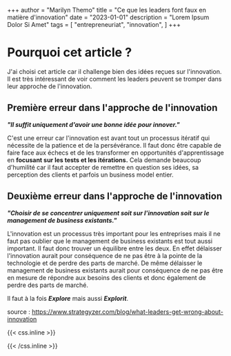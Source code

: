+++
author = "Marilyn Themo"
title = "Ce que les leaders font faux en matière d'innovation"
date = "2023-01-01"
description = "Lorem Ipsum Dolor Si Amet"
tags = [
    "entrepreneuriat",
    "innovation",
]
+++

# Pourquoi cet article ?
J'ai choisi cet article car il challenge bien des idées reçues sur l'innovation. Il est très intéressant de voir comment les leaders peuvent se tromper dans leur approche de l'innovation.

## Première erreur dans l'approche de l'innovation

***"Il suffit uniquement d'avoir une bonne idée pour innover."***

C'est une erreur car l'innovation est avant tout un processus itératif qui nécessite de la patience et de la persévérance. Il faut donc être capable de faire face aux échecs et de les transformer en opportunités d'apprentissage en **focusant sur les tests et les itérations.** Cela demande beaucoup d'humilité car il faut accepter de remettre en question ses idées, sa perception des clients et parfois un business model entier.


## Deuxième erreur dans l'approche de l'innovation

***"Choisir de se concentrer uniquement soit sur l'innovation soit sur le management de business existants."***

L'innovation est un processus très important pour les entreprises mais il ne faut pas oublier que le management de business existants est tout aussi important. Il faut donc trouver un équilibre entre les deux. En effet délaisser l'innovation aurait pour conséquence de ne pas être à la pointe de la technologie et de perdre des parts de marché. De même délaisser le management de business existants aurait pour conséquence de ne pas être en mesure de répondre aux besoins des clients et donc également de perdre des parts de marché.

Il faut à la fois ***Explore*** mais aussi ***Explorit***.

source : https://www.strategyzer.com/blog/what-leaders-get-wrong-about-innovation

{{< css.inline >}}
<style>
.canon { background: white; width: 100%; height: auto; }
</style>
{{< /css.inline >}}
